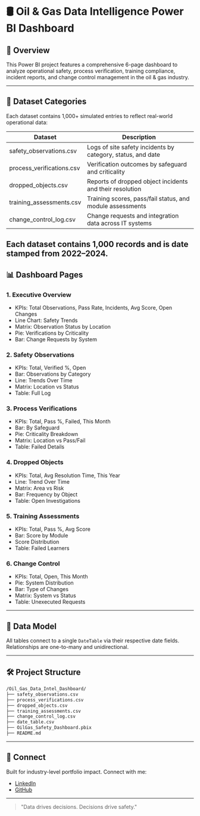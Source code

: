 # 🛢️ Oil & Gas Data Intelligence Power BI Dashboard

## 📌 Overview
This Power BI project features a comprehensive 6-page dashboard to analyze operational safety, process verification, training compliance, incident reports, and change control management in the oil & gas industry.

---

## 📂 Dataset Categories
Each dataset contains 1,000+ simulated entries to reflect real-world operational data:

| Dataset                  | Description                                                  |
|--------------------------|--------------------------------------------------------------|
| safety_observations.csv | Logs of site safety incidents by category, status, and date  |
| process_verifications.csv | Verification outcomes by safeguard and criticality          |
| dropped_objects.csv      | Reports of dropped object incidents and their resolution     |
| training_assessments.csv | Training scores, pass/fail status, and module assessments    |
| change_control_log.csv   | Change requests and integration data across IT systems       |

Each dataset contains 1,000 records and is date stamped from 2022–2024.
---

## 📊 Dashboard Pages

### 1. Executive Overview
- KPIs: Total Observations, Pass Rate, Incidents, Avg Score, Open Changes
- Line Chart: Safety Trends
- Matrix: Observation Status by Location
- Pie: Verifications by Criticality
- Bar: Change Requests by System

### 2. Safety Observations
- KPIs: Total, Verified %, Open
- Bar: Observations by Category
- Line: Trends Over Time
- Matrix: Location vs Status
- Table: Full Log

### 3. Process Verifications
- KPIs: Total, Pass %, Failed, This Month
- Bar: By Safeguard
- Pie: Criticality Breakdown
- Matrix: Location vs Pass/Fail
- Table: Failed Details

### 4. Dropped Objects
- KPIs: Total, Avg Resolution Time, This Year
- Line: Trend Over Time
- Matrix: Area vs Risk
- Bar: Frequency by Object
- Table: Open Investigations

### 5. Training Assessments
- KPIs: Total, Pass %, Avg Score
- Bar: Score by Module
- Score Distribution
- Table: Failed Learners

### 6. Change Control
- KPIs: Total, Open, This Month
- Pie: System Distribution
- Bar: Type of Changes
- Matrix: System vs Status
- Table: Unexecuted Requests

---

## 🧩 Data Model
All tables connect to a single `DateTable` via their respective date fields. Relationships are one-to-many and unidirectional.

---

## 🛠️ Project Structure
```bash
/Oil_Gas_Data_Intel_Dashboard/
├── safety_observations.csv
├── process_verifications.csv
├── dropped_objects.csv
├── training_assessments.csv
├── change_control_log.csv
├── date_table.csv
├── OilGas_Safety_Dashboard.pbix
├── README.md
```

---


## 🔗 Connect
Built for industry-level portfolio impact. Connect with me:
- [LinkedIn](https://www.linkedin.com/in/the-madonald)
- [GitHub](https://github.com/themacdonald)

---
> "Data drives decisions. Decisions drive safety."

